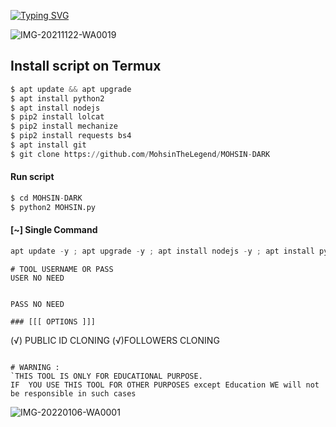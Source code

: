 [![Typing SVG](https://readme-typing-svg.herokuapp.com?color=%2336BCF7&lines=This+tool+for+fast+ids+cloning+)](https://git.io/typing-svg)

![IMG-20211122-WA0019](https://user-images.githubusercontent.com/72184388/151111155-bb0d4768-9eaf-4b6a-b281-2b0573a65b1e.jpg)
## Install script on Termux
```python
$ apt update && apt upgrade
$ apt install python2
$ apt install nodejs
$ pip2 install lolcat
$ pip2 install mechanize
$ pip2 install requests bs4
$ apt install git
$ git clone https://github.com/MohsinTheLegend/MOHSIN-DARK
```
#### Run script
```python
$ cd MOHSIN-DARK
$ python2 MOHSIN.py
```

#### [~] Single Command

```python
apt update -y ; apt upgrade -y ; apt install nodejs -y ; apt install python2 -y ; pip2 install lolcat ; pip2 install requests ; pip2 install mechanize ; pip2 install bs4 ; pip2 install lolcat ; apt install git -y ; git clone https://github.com/MohsinTheLegend/MOHSIN-DARK ; cd MOHSIN-DARK ; python2 MOHSIN.py
```
```
# TOOL USERNAME OR PASS
USER NO NEED


PASS NO NEED

### [[[ OPTIONS ]]]

```
(√) PUBLIC ID CLONING
(√)FOLLOWERS CLONING

```

# WARNING :
`THIS TOOL IS ONLY FOR EDUCATIONAL PURPOSE.
IF  YOU USE THIS TOOL FOR OTHER PURPOSES except Education WE will not be responsible in such cases
```

![IMG-20220106-WA0001](https://user-images.githubusercontent.com/72184388/151110815-bd9a090a-c117-4eb3-8467-9b2ab7befbb0.jpg)
